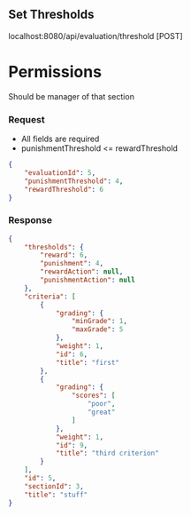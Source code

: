 Set Thresholds
-------------------
localhost:8080/api/evaluation/threshold [POST]


# Permissions
Should be manager of that section

### Request 
* All fields are required
* punishmentThreshold <= rewardThreshold
```json
{
	"evaluationId": 5,
	"punishmentThreshold": 4,
	"rewardThreshold": 6
}
```

### Response 
```json
{
    "thresholds": {
        "reward": 6,
        "punishment": 4,
        "rewardAction": null,
        "punishmentAction": null
    },
    "criteria": [
        {
            "grading": {
                "minGrade": 1,
                "maxGrade": 5
            },
            "weight": 1,
            "id": 6,
            "title": "first"
        },
        {
            "grading": {
                "scores": [
                    "poor",
                    "great"
                ]
            },
            "weight": 1,
            "id": 9,
            "title": "third criterion"
        }
    ],
    "id": 5,
    "sectionId": 3,
    "title": "stuff"
}
```